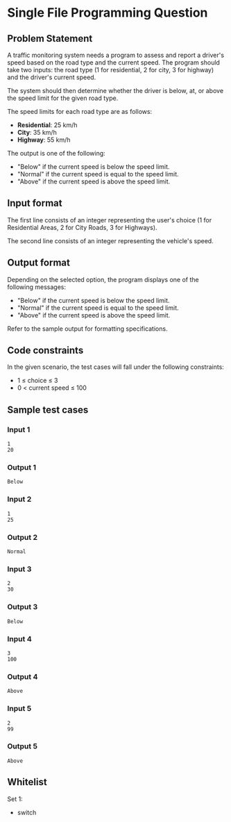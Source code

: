# Single File Programming Question

## Problem Statement

A traffic monitoring system needs a program to assess and report a driver's speed based on the road type and the current speed. The program should take two inputs: the road type (1 for residential, 2 for city, 3 for highway) and the driver's current speed.

The system should then determine whether the driver is below, at, or above the speed limit for the given road type.

The speed limits for each road type are as follows:

- **Residential**: 25 km/h
- **City**: 35 km/h
- **Highway**: 55 km/h

The output is one of the following:

- "Below" if the current speed is below the speed limit.
- "Normal" if the current speed is equal to the speed limit.
- "Above" if the current speed is above the speed limit.

## Input format

The first line consists of an integer representing the user's choice (1 for Residential Areas, 2 for City Roads, 3 for Highways).

The second line consists of an integer representing the vehicle's speed.

## Output format

Depending on the selected option, the program displays one of the following messages:

- "Below" if the current speed is below the speed limit.
- "Normal" if the current speed is equal to the speed limit.
- "Above" if the current speed is above the speed limit.

Refer to the sample output for formatting specifications.

## Code constraints

In the given scenario, the test cases will fall under the following constraints:

- 1 ≤ choice ≤ 3
- 0 < current speed ≤ 100

## Sample test cases

### Input 1

```
1
20
```

### Output 1

```
Below
```

### Input 2

```
1
25
```

### Output 2

```
Normal
```

### Input 3

```
2
30
```

### Output 3

```
Below
```

### Input 4

```
3
100
```

### Output 4

```
Above
```

### Input 5

```
2
99
```

### Output 5

```
Above
```

## Whitelist

Set 1:

- switch
